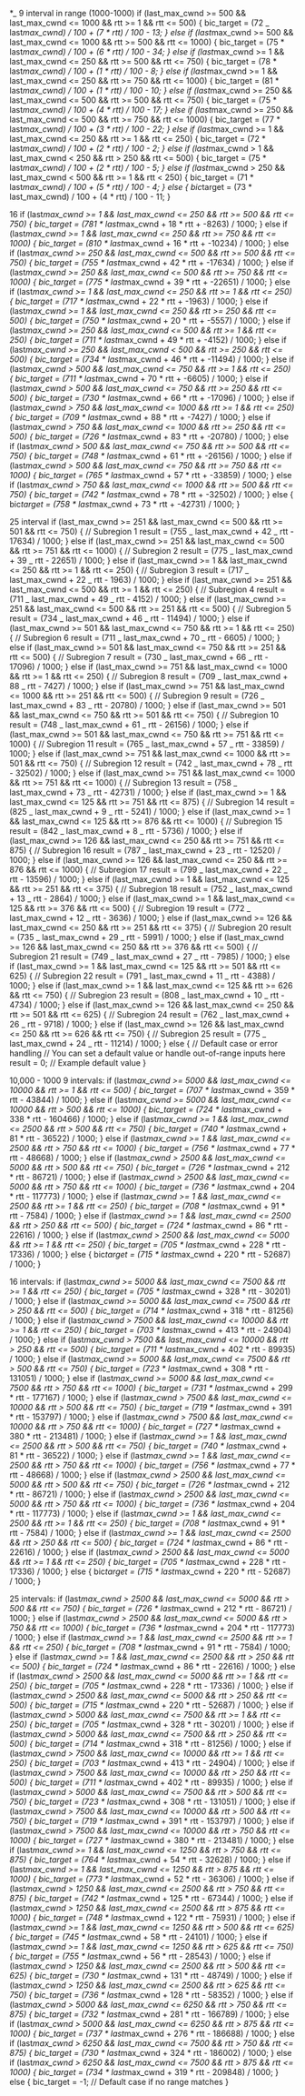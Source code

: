 \*_ 9 interval in range (1000-1000)
if (last_max_cwnd >= 500 && last_max_cwnd <= 1000 && rtt >= 1 && rtt <= 500)
{
bic_target = (72 _ last*max_cwnd) / 100 + (7 * rtt) / 100 - 13;
}
else if (last*max_cwnd >= 500 && last_max_cwnd <= 1000 && rtt >= 500 && rtt <= 1000)
{
bic_target = (75 * last*max_cwnd) / 100 + (6 * rtt) / 100 - 34;
}
else if (last*max_cwnd >= 1 && last_max_cwnd <= 250 && rtt >= 500 && rtt <= 750)
{
bic_target = (78 * last*max_cwnd) / 100 + (1 * rtt) / 100 - 8;
}
else if (last*max_cwnd >= 1 && last_max_cwnd <= 250 && rtt >= 750 && rtt <= 1000)
{
bic_target = (81 * last*max_cwnd) / 100 + (1 * rtt) / 100 - 10;
}
else if (last*max_cwnd >= 250 && last_max_cwnd <= 500 && rtt >= 500 && rtt <= 750)
{
bic_target = (75 * last*max_cwnd) / 100 + (4 * rtt) / 100 - 17;
}
else if (last*max_cwnd >= 250 && last_max_cwnd <= 500 && rtt >= 750 && rtt <= 1000)
{
bic_target = (77 * last*max_cwnd) / 100 + (3 * rtt) / 100 - 22;
}
else if (last*max_cwnd >= 1 && last_max_cwnd <= 250 && rtt >= 1 && rtt <= 250)
{
bic_target = (72 * last*max_cwnd) / 100 + (2 * rtt) / 100 - 2;
}
else if (last*max_cwnd > 1 && last_max_cwnd < 250 && rtt > 250 && rtt <= 500)
{
bic_target = (75 * last*max_cwnd) / 100 + (2 * rtt) / 100 - 5;
}
else if (last*max_cwnd > 250 && last_max_cwnd < 500 && rtt >= 1 && rtt < 250)
{
bic_target = (71 * last*max_cwnd) / 100 + (5 * rtt) / 100 - 4;
}
else
{
bic*target = (73 * last_max_cwnd) / 100 + (4 \* rtt) / 100 - 11;
}

16
if (last*max_cwnd >= 1 && last_max_cwnd <= 250 && rtt >= 500 && rtt <= 750)
{
bic_target = (781 * last*max_cwnd + 18 * rtt + -8263) / 1000;
}
else if (last*max_cwnd >= 1 && last_max_cwnd <= 250 && rtt >= 750 && rtt <= 1000)
{
bic_target = (810 * last*max_cwnd + 16 * rtt + -10234) / 1000;
}
else if (last*max_cwnd >= 250 && last_max_cwnd <= 500 && rtt >= 500 && rtt <= 750)
{
bic_target = (755 * last*max_cwnd + 42 * rtt + -17634) / 1000;
}
else if (last*max_cwnd >= 250 && last_max_cwnd <= 500 && rtt >= 750 && rtt <= 1000)
{
bic_target = (775 * last*max_cwnd + 39 * rtt + -22651) / 1000;
}
else if (last*max_cwnd >= 1 && last_max_cwnd <= 250 && rtt >= 1 && rtt <= 250)
{
bic_target = (717 * last*max_cwnd + 22 * rtt + -1963) / 1000;
}
else if (last*max_cwnd >= 1 && last_max_cwnd <= 250 && rtt >= 250 && rtt <= 500)
{
bic_target = (750 * last*max_cwnd + 20 * rtt + -5557) / 1000;
}
else if (last*max_cwnd >= 250 && last_max_cwnd <= 500 && rtt >= 1 && rtt <= 250)
{
bic_target = (711 * last*max_cwnd + 49 * rtt + -4152) / 1000;
}
else if (last*max_cwnd >= 250 && last_max_cwnd < 500 && rtt >= 250 && rtt <= 500)
{
bic_target = (734 * last*max_cwnd + 46 * rtt + -11494) / 1000;
}
else if (last*max_cwnd > 500 && last_max_cwnd <= 750 && rtt >= 1 && rtt <= 250)
{
bic_target = (711 * last*max_cwnd + 70 * rtt + -6605) / 1000;
}
else if (last*max_cwnd > 500 && last_max_cwnd <= 750 && rtt >= 250 && rtt <= 500)
{
bic_target = (730 * last*max_cwnd + 66 * rtt + -17096) / 1000;
}
else if (last*max_cwnd > 750 && last_max_cwnd <= 1000 && rtt >= 1 && rtt <= 250)
{
bic_target = (709 * last*max_cwnd + 88 * rtt + -7427) / 1000;
}
else if (last*max_cwnd > 750 && last_max_cwnd <= 1000 && rtt >= 250 && rtt <= 500)
{
bic_target = (726 * last*max_cwnd + 83 * rtt + -20780) / 1000;
}
else if (last*max_cwnd > 500 && last_max_cwnd <= 750 && rtt >= 500 && rtt <= 750)
{
bic_target = (748 * last*max_cwnd + 61 * rtt + -26156) / 1000;
}
else if (last*max_cwnd > 500 && last_max_cwnd <= 750 && rtt >= 750 && rtt <= 1000)
{
bic_target = (765 * last*max_cwnd + 57 * rtt + -33859) / 1000;
}
else if (last*max_cwnd > 750 && last_max_cwnd <= 1000 && rtt >= 500 && rtt <= 750)
{
bic_target = (742 * last*max_cwnd + 78 * rtt + -32502) / 1000;
}
else
{
bic*target = (758 * last*max_cwnd + 73 * rtt + -42731) / 1000;
}

25 interval
if (last_max_cwnd >= 251 && last_max_cwnd <= 500 && rtt >= 501 && rtt <= 750)
{
// Subregion 1
result = (755 _ last_max_cwnd + 42 _ rtt - 17634) / 1000;
}
else if (last_max_cwnd >= 251 && last_max_cwnd <= 500 && rtt >= 751 && rtt <= 1000)
{
// Subregion 2
result = (775 _ last_max_cwnd + 39 _ rtt - 22651) / 1000;
}
else if (last_max_cwnd >= 1 && last_max_cwnd <= 250 && rtt >= 1 && rtt <= 250)
{
// Subregion 3
result = (717 _ last_max_cwnd + 22 _ rtt - 1963) / 1000;
}
else if (last_max_cwnd >= 251 && last_max_cwnd <= 500 && rtt >= 1 && rtt <= 250)
{
// Subregion 4
result = (711 _ last_max_cwnd + 49 _ rtt - 4152) / 1000;
}
else if (last_max_cwnd >= 251 && last_max_cwnd <= 500 && rtt >= 251 && rtt <= 500)
{
// Subregion 5
result = (734 _ last_max_cwnd + 46 _ rtt - 11494) / 1000;
}
else if (last_max_cwnd >= 501 && last_max_cwnd <= 750 && rtt >= 1 && rtt <= 250)
{
// Subregion 6
result = (711 _ last_max_cwnd + 70 _ rtt - 6605) / 1000;
}
else if (last_max_cwnd >= 501 && last_max_cwnd <= 750 && rtt >= 251 && rtt <= 500)
{
// Subregion 7
result = (730 _ last_max_cwnd + 66 _ rtt - 17096) / 1000;
}
else if (last_max_cwnd >= 751 && last_max_cwnd <= 1000 && rtt >= 1 && rtt <= 250)
{
// Subregion 8
result = (709 _ last_max_cwnd + 88 _ rtt - 7427) / 1000;
}
else if (last_max_cwnd >= 751 && last_max_cwnd <= 1000 && rtt >= 251 && rtt <= 500)
{
// Subregion 9
result = (726 _ last_max_cwnd + 83 _ rtt - 20780) / 1000;
}
else if (last_max_cwnd >= 501 && last_max_cwnd <= 750 && rtt >= 501 && rtt <= 750)
{
// Subregion 10
result = (748 _ last_max_cwnd + 61 _ rtt - 26156) / 1000;
}
else if (last_max_cwnd >= 501 && last_max_cwnd <= 750 && rtt >= 751 && rtt <= 1000)
{
// Subregion 11
result = (765 _ last_max_cwnd + 57 _ rtt - 33859) / 1000;
}
else if (last_max_cwnd >= 751 && last_max_cwnd <= 1000 && rtt >= 501 && rtt <= 750)
{
// Subregion 12
result = (742 _ last_max_cwnd + 78 _ rtt - 32502) / 1000;
}
else if (last_max_cwnd >= 751 && last_max_cwnd <= 1000 && rtt >= 751 && rtt <= 1000)
{
// Subregion 13
result = (758 _ last_max_cwnd + 73 _ rtt - 42731) / 1000;
}
else if (last_max_cwnd >= 1 && last_max_cwnd <= 125 && rtt >= 751 && rtt <= 875)
{
// Subregion 14
result = (825 _ last_max_cwnd + 9 _ rtt - 5241) / 1000;
}
else if (last_max_cwnd >= 1 && last_max_cwnd <= 125 && rtt >= 876 && rtt <= 1000)
{
// Subregion 15
result = (842 _ last_max_cwnd + 8 _ rtt - 5736) / 1000;
}
else if (last_max_cwnd >= 126 && last_max_cwnd <= 250 && rtt >= 751 && rtt <= 875)
{
// Subregion 16
result = (787 _ last_max_cwnd + 23 _ rtt - 12520) / 1000;
}
else if (last_max_cwnd >= 126 && last_max_cwnd <= 250 && rtt >= 876 && rtt <= 1000)
{
// Subregion 17
result = (799 _ last_max_cwnd + 22 _ rtt - 13596) / 1000;
}
else if (last_max_cwnd >= 1 && last_max_cwnd <= 125 && rtt >= 251 && rtt <= 375)
{
// Subregion 18
result = (752 _ last_max_cwnd + 13 _ rtt - 2864) / 1000;
}
else if (last_max_cwnd >= 1 && last_max_cwnd <= 125 && rtt >= 376 && rtt <= 500)
{
// Subregion 19
result = (772 _ last_max_cwnd + 12 _ rtt - 3636) / 1000;
}
else if (last_max_cwnd >= 126 && last_max_cwnd <= 250 && rtt >= 251 && rtt <= 375)
{
// Subregion 20
result = (735 _ last_max_cwnd + 29 _ rtt - 5991) / 1000;
}
else if (last_max_cwnd >= 126 && last_max_cwnd <= 250 && rtt >= 376 && rtt <= 500)
{
// Subregion 21
result = (749 _ last_max_cwnd + 27 _ rtt - 7985) / 1000;
}
else if (last_max_cwnd >= 1 && last_max_cwnd <= 125 && rtt >= 501 && rtt <= 625)
{
// Subregion 22
result = (791 _ last_max_cwnd + 11 _ rtt - 4388) / 1000;
}
else if (last_max_cwnd >= 1 && last_max_cwnd <= 125 && rtt >= 626 && rtt <= 750)
{
// Subregion 23
result = (808 _ last_max_cwnd + 10 _ rtt - 4734) / 1000;
}
else if (last_max_cwnd >= 126 && last_max_cwnd <= 250 && rtt >= 501 && rtt <= 625)
{
// Subregion 24
result = (762 _ last_max_cwnd + 26 _ rtt - 9718) / 1000;
}
else if (last_max_cwnd >= 126 && last_max_cwnd <= 250 && rtt >= 626 && rtt <= 750)
{
// Subregion 25
result = (775 _ last_max_cwnd + 24 _ rtt - 11214) / 1000;
}
else
{
// Default case or error handling
// You can set a default value or handle out-of-range inputs here
result = 0; // Example default value
}

10,000 - 1000
9 intervals:
if (last*max_cwnd >= 5000 && last_max_cwnd <= 10000 && rtt >= 1 && rtt <= 500) {
bic_target = (707 * last*max_cwnd + 359 * rtt - 43844) / 1000;
} else if (last*max_cwnd >= 5000 && last_max_cwnd <= 10000 && rtt > 500 && rtt <= 1000) {
bic_target = (724 * last*max_cwnd + 338 * rtt - 160466) / 1000;
} else if (last*max_cwnd >= 1 && last_max_cwnd <= 2500 && rtt > 500 && rtt <= 750) {
bic_target = (740 * last*max_cwnd + 81 * rtt - 36522) / 1000;
} else if (last*max_cwnd >= 1 && last_max_cwnd <= 2500 && rtt > 750 && rtt <= 1000) {
bic_target = (756 * last*max_cwnd + 77 * rtt - 48668) / 1000;
} else if (last*max_cwnd > 2500 && last_max_cwnd <= 5000 && rtt > 500 && rtt <= 750) {
bic_target = (726 * last*max_cwnd + 212 * rtt - 86721) / 1000;
} else if (last*max_cwnd > 2500 && last_max_cwnd <= 5000 && rtt > 750 && rtt <= 1000) {
bic_target = (736 * last*max_cwnd + 204 * rtt - 117773) / 1000;
} else if (last*max_cwnd >= 1 && last_max_cwnd <= 2500 && rtt >= 1 && rtt <= 250) {
bic_target = (708 * last*max_cwnd + 91 * rtt - 7584) / 1000;
} else if (last*max_cwnd >= 1 && last_max_cwnd <= 2500 && rtt > 250 && rtt <= 500) {
bic_target = (724 * last*max_cwnd + 86 * rtt - 22616) / 1000;
} else if (last*max_cwnd > 2500 && last_max_cwnd <= 5000 && rtt >= 1 && rtt <= 250) {
bic_target = (705 * last*max_cwnd + 228 * rtt - 17336) / 1000;
} else {
bic*target = (715 * last*max_cwnd + 220 * rtt - 52687) / 1000;
}

16 intervals:
if (last*max_cwnd >= 5000 && last_max_cwnd <= 7500 && rtt >= 1 && rtt <= 250) {
bic_target = (705 * last*max_cwnd + 328 * rtt - 30201) / 1000;
} else if (last*max_cwnd >= 5000 && last_max_cwnd <= 7500 && rtt > 250 && rtt <= 500) {
bic_target = (714 * last*max_cwnd + 318 * rtt - 81256) / 1000;
} else if (last*max_cwnd > 7500 && last_max_cwnd <= 10000 && rtt >= 1 && rtt <= 250) {
bic_target = (703 * last*max_cwnd + 413 * rtt - 24904) / 1000;
} else if (last*max_cwnd > 7500 && last_max_cwnd <= 10000 && rtt > 250 && rtt <= 500) {
bic_target = (711 * last*max_cwnd + 402 * rtt - 89935) / 1000;
} else if (last*max_cwnd >= 5000 && last_max_cwnd <= 7500 && rtt > 500 && rtt <= 750) {
bic_target = (723 * last*max_cwnd + 308 * rtt - 131051) / 1000;
} else if (last*max_cwnd >= 5000 && last_max_cwnd <= 7500 && rtt > 750 && rtt <= 1000) {
bic_target = (731 * last*max_cwnd + 299 * rtt - 177167) / 1000;
} else if (last*max_cwnd > 7500 && last_max_cwnd <= 10000 && rtt > 500 && rtt <= 750) {
bic_target = (719 * last*max_cwnd + 391 * rtt - 153797) / 1000;
} else if (last*max_cwnd > 7500 && last_max_cwnd <= 10000 && rtt > 750 && rtt <= 1000) {
bic_target = (727 * last*max_cwnd + 380 * rtt - 213481) / 1000;
} else if (last*max_cwnd >= 1 && last_max_cwnd <= 2500 && rtt > 500 && rtt <= 750) {
bic_target = (740 * last*max_cwnd + 81 * rtt - 36522) / 1000;
} else if (last*max_cwnd >= 1 && last_max_cwnd <= 2500 && rtt > 750 && rtt <= 1000) {
bic_target = (756 * last*max_cwnd + 77 * rtt - 48668) / 1000;
} else if (last*max_cwnd > 2500 && last_max_cwnd <= 5000 && rtt > 500 && rtt <= 750) {
bic_target = (726 * last*max_cwnd + 212 * rtt - 86721) / 1000;
} else if (last*max_cwnd > 2500 && last_max_cwnd <= 5000 && rtt > 750 && rtt <= 1000) {
bic_target = (736 * last*max_cwnd + 204 * rtt - 117773) / 1000;
} else if (last*max_cwnd >= 1 && last_max_cwnd <= 2500 && rtt >= 1 && rtt <= 250) {
bic_target = (708 * last*max_cwnd + 91 * rtt - 7584) / 1000;
} else if (last*max_cwnd >= 1 && last_max_cwnd <= 2500 && rtt > 250 && rtt <= 500) {
bic_target = (724 * last*max_cwnd + 86 * rtt - 22616) / 1000;
} else if (last*max_cwnd > 2500 && last_max_cwnd <= 5000 && rtt >= 1 && rtt <= 250) {
bic_target = (705 * last*max_cwnd + 228 * rtt - 17336) / 1000;
} else {
bic*target = (715 * last*max_cwnd + 220 * rtt - 52687) / 1000;
}

25 intervals:
if (last*max_cwnd > 2500 && last_max_cwnd <= 5000 && rtt > 500 && rtt <= 750) {
bic_target = (726 * last*max_cwnd + 212 * rtt - 86721) / 1000;
} else if (last*max_cwnd > 2500 && last_max_cwnd <= 5000 && rtt > 750 && rtt <= 1000) {
bic_target = (736 * last*max_cwnd + 204 * rtt - 117773) / 1000;
} else if (last*max_cwnd >= 1 && last_max_cwnd <= 2500 && rtt >= 1 && rtt <= 250) {
bic_target = (708 * last*max_cwnd + 91 * rtt - 7584) / 1000;
} else if (last*max_cwnd >= 1 && last_max_cwnd <= 2500 && rtt > 250 && rtt <= 500) {
bic_target = (724 * last*max_cwnd + 86 * rtt - 22616) / 1000;
} else if (last*max_cwnd > 2500 && last_max_cwnd <= 5000 && rtt >= 1 && rtt <= 250) {
bic_target = (705 * last*max_cwnd + 228 * rtt - 17336) / 1000;
} else if (last*max_cwnd > 2500 && last_max_cwnd <= 5000 && rtt > 250 && rtt <= 500) {
bic_target = (715 * last*max_cwnd + 220 * rtt - 52687) / 1000;
} else if (last*max_cwnd > 5000 && last_max_cwnd <= 7500 && rtt >= 1 && rtt <= 250) {
bic_target = (705 * last*max_cwnd + 328 * rtt - 30201) / 1000;
} else if (last*max_cwnd > 5000 && last_max_cwnd <= 7500 && rtt > 250 && rtt <= 500) {
bic_target = (714 * last*max_cwnd + 318 * rtt - 81256) / 1000;
} else if (last*max_cwnd > 7500 && last_max_cwnd <= 10000 && rtt >= 1 && rtt <= 250) {
bic_target = (703 * last*max_cwnd + 413 * rtt - 24904) / 1000;
} else if (last*max_cwnd > 7500 && last_max_cwnd <= 10000 && rtt > 250 && rtt <= 500) {
bic_target = (711 * last*max_cwnd + 402 * rtt - 89935) / 1000;
} else if (last*max_cwnd > 5000 && last_max_cwnd <= 7500 && rtt > 500 && rtt <= 750) {
bic_target = (723 * last*max_cwnd + 308 * rtt - 131051) / 1000;
} else if (last*max_cwnd > 7500 && last_max_cwnd <= 10000 && rtt > 500 && rtt <= 750) {
bic_target = (719 * last*max_cwnd + 391 * rtt - 153797) / 1000;
} else if (last*max_cwnd > 7500 && last_max_cwnd <= 10000 && rtt > 750 && rtt <= 1000) {
bic_target = (727 * last*max_cwnd + 380 * rtt - 213481) / 1000;
} else if (last*max_cwnd >= 1 && last_max_cwnd <= 1250 && rtt > 750 && rtt <= 875) {
bic_target = (764 * last*max_cwnd + 54 * rtt - 32628) / 1000;
} else if (last*max_cwnd >= 1 && last_max_cwnd <= 1250 && rtt > 875 && rtt <= 1000) {
bic_target = (773 * last*max_cwnd + 52 * rtt - 36306) / 1000;
} else if (last*max_cwnd > 1250 && last_max_cwnd <= 2500 && rtt > 750 && rtt <= 875) {
bic_target = (742 * last*max_cwnd + 125 * rtt - 67344) / 1000;
} else if (last*max_cwnd > 1250 && last_max_cwnd <= 2500 && rtt > 875 && rtt <= 1000) {
bic_target = (748 * last*max_cwnd + 122 * rtt - 75931) / 1000;
} else if (last*max_cwnd >= 1 && last_max_cwnd <= 1250 && rtt > 500 && rtt <= 625) {
bic_target = (745 * last*max_cwnd + 58 * rtt - 24101) / 1000;
} else if (last*max_cwnd >= 1 && last_max_cwnd <= 1250 && rtt > 625 && rtt <= 750) {
bic_target = (755 * last*max_cwnd + 56 * rtt - 28543) / 1000;
} else if (last*max_cwnd > 1250 && last_max_cwnd <= 2500 && rtt > 500 && rtt <= 625) {
bic_target = (730 * last*max_cwnd + 131 * rtt - 48749) / 1000;
} else if (last*max_cwnd > 1250 && last_max_cwnd <= 2500 && rtt > 625 && rtt <= 750) {
bic_target = (736 * last*max_cwnd + 128 * rtt - 58352) / 1000;
} else if (last*max_cwnd > 5000 && last_max_cwnd <= 6250 && rtt > 750 && rtt <= 875) {
bic_target = (732 * last*max_cwnd + 281 * rtt - 166789) / 1000;
} else if (last*max_cwnd > 5000 && last_max_cwnd <= 6250 && rtt > 875 && rtt <= 1000) {
bic_target = (737 * last*max_cwnd + 276 * rtt - 186688) / 1000;
} else if (last*max_cwnd > 6250 && last_max_cwnd <= 7500 && rtt > 750 && rtt <= 875) {
bic_target = (730 * last*max_cwnd + 324 * rtt - 186002) / 1000;
} else if (last*max_cwnd > 6250 && last_max_cwnd <= 7500 && rtt > 875 && rtt <= 1000) {
bic_target = (734 * last*max_cwnd + 319 * rtt - 209848) / 1000;
} else {
bic_target = -1; // Default case if no range matches
}
